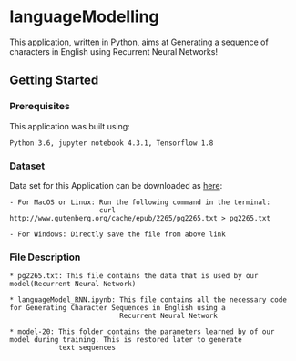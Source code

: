 # languageModelling
This application, written in Python, aims at Generating a sequence of characters in English using Recurrent Neural Networks!

## Getting Started 

### Prerequisites

This application was built using: 

    Python 3.6, jupyter notebook 4.3.1, Tensorflow 1.8

### Dataset 

Data set for this Application can be downloaded as [here](http://www.gutenberg.org/cache/epub/2265/pg2265.txt):

    - For MacOS or Linux: Run the following command in the terminal:
                          curl http://www.gutenberg.org/cache/epub/2265/pg2265.txt > pg2265.txt
                          
    - For Windows: Directly save the file from above link
    
### File Description

    * pg2265.txt: This file contains the data that is used by our model(Recurrent Neural Network)
    
    * languageModel_RNN.ipynb: This file contains all the necessary code for Generating Character Sequences in English using a 
                               Recurrent Neural Network
                               
    * model-20: This folder contains the parameters learned by of our model during training. This is restored later to generate
                text sequences
    
                        
